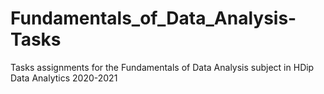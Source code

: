 # Fundamentals_of_Data_Analysis-Tasks
Tasks assignments for the Fundamentals of Data Analysis subject in HDip Data Analytics 2020-2021
